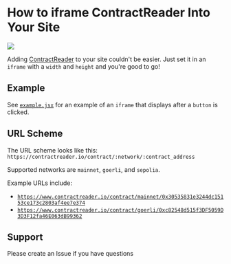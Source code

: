 # How to iframe ContractReader Into Your Site

![](https://media.cleanshot.cloud/media/10690/QxEgSkMuzOOg8SoH9YwaOFZwaWzT3O9VHfvSwB5D.jpeg?Expires=1679181707&Signature=re5rkqCl5ktULXEEH77HOjyoWs8jpbCcu9FYWa9wYczBZqqeOFV9trijBqAG4r9c3dqhyVlpfhWmriCCoMUVVLFXlKxEDrruWzzpVKwcnPiw~WCqWSRYA~Eom5WqBrQRlR5JLq~9wwUkr3MgrxsooUy7gOHYr5k3w2SD3ertsWOZ6S~5TL-R9N3I6Pm-Oax5NQ~IvoDTFq6-dzWZ0P6-ldUjjd6iVnd2D8pSPNdhtwzIw~GtmWHeOXQWH4-AFq7059i9F~u0rY8pjqs1EpJs8yWz-cHYq9V8ntJOpJa7i1CvhMKC0Z5SVgjnLP5gfnrZ6IOR6sIzvajR0RTxB3Wkbw__&Key-Pair-Id=K269JMAT9ZF4GZ)

Adding [ContractReader](https://contractreader.io) to your site couldn't be easier. Just set it in an `iframe` with a `width` and `height` and you're good to go!

## Example

See [`example.jsx`](https://github.com/ContractReader-io/how-to-integrate/blob/main/example.jsx) for an example of an `iframe` that displays after a `button` is clicked.

## URL Scheme

The URL scheme looks like this: `https://contractreader.io/contract/:network/:contract_address`

Supported networks are `mainnet`, `goerli`, and `sepolia`.

Example URLs include:

* [`https://www.contractreader.io/contract/mainnet/0x30535831e3244dc15153ce173c2803af4ee7e374`](https://www.contractreader.io/contract/mainnet/0x30535831e3244dc15153ce173c2803af4ee7e374)
* [`https://www.contractreader.io/contract/goerli/0xc82548d515f3DF5059D3D3F12fa46E063dB99362`](https://www.contractreader.io/contract/goerli/0xc82548d515f3DF5059D3D3F12fa46E063dB99362)

## Support

Please create an Issue if you have questions
